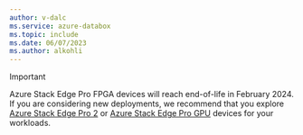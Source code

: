 ```yaml
---
author: v-dalc
ms.service: azure-databox
ms.topic: include
ms.date: 06/07/2023
ms.author: alkohli
---
```


> [!IMPORTANT]
> Azure Stack Edge Pro FPGA devices will reach end-of-life in February 2024. If you are considering new deployments, we recommend that you explore [Azure Stack Edge Pro 2](../articles/databox-online/azure-stack-edge-pro-2-overview.md) or [Azure Stack Edge Pro GPU](../articles/databox-online/azure-stack-edge-gpu-overview.md) devices for your workloads.